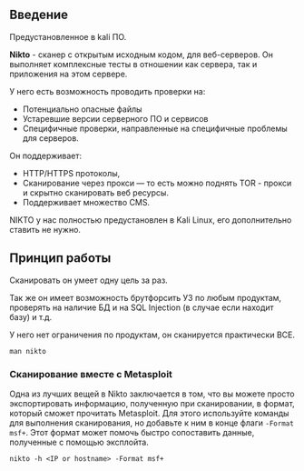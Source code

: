 ## Введение 
Предустановленное в kali ПО.

**Nikto** - сканер с открытым исходным кодом, для веб-серверов. Он выполняет комплексные тесты в отношении как сервера, так и приложения на этом сервере.

У него есть возможность проводить проверки на:

- Потенциально опасные файлы
- Устаревшие версии серверного ПО и сервисов
- Специфичные проверки, направленные на специфичные проблемы для серверов.

Он поддерживает:

- HTTP/HTTPS протоколы,
- Сканирование через прокси — то есть можно поднять TOR - прокси и скрытно сканировать веб ресурсы.
- Поддерживает множество CMS.

NIKTO у нас полностью предустановлен в Kali Linux, его дополнительно ставить не нужно.

## **Принцип работы**

Сканировать он умеет одну цель за раз.

Так же он имеет возможность брутфорсить УЗ по любым продуктам, проверять на наличие БД и на SQL Injection (в случае если находит базу) и т.д.

У него нет ограничения по продуктам, он сканируется практически ВСЕ.

`man nikto`

### Сканирование вместе с Metasploit

Одна из лучших вещей в Nikto заключается в том, что вы можете просто экспортировать информацию, полученную при сканировании, в формат, который сможет прочитать Metasploit. Для этого используйте команды для выполнения сканирования, но добавьте к ним в конце флаги `-Format msf+`. Этот формат может помочь быстро сопоставить данные, полученные с помощью эксплойта.

```
nikto -h <IP or hostname> -Format msf+
```

